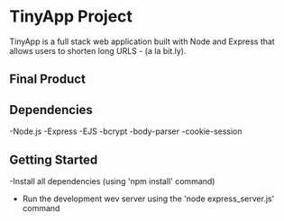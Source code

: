 

# TinyApp Project

TinyApp is a full stack web application built with Node and Express that allows users to shorten long URLS - (a la bit.ly).


## Final Product

## Dependencies

-Node.js
-Express
-EJS
-bcrypt
-body-parser
-cookie-session

## Getting Started

-Install all dependencies (using 'npm install' command)
- Run the development wev server using the 'node express_server.js' command

